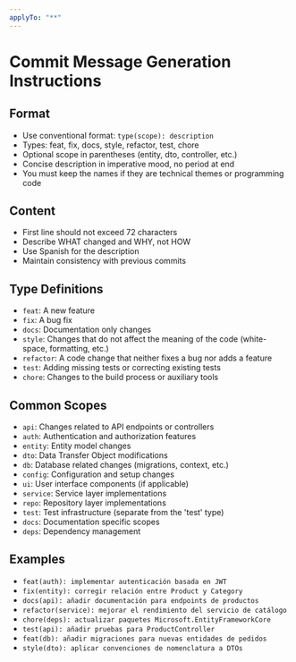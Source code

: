 ```yaml
---
applyTo: "**"
---
```

# Commit Message Generation Instructions

## Format

- Use conventional format: `type(scope): description`
- Types: feat, fix, docs, style, refactor, test, chore
- Optional scope in parentheses (entity, dto, controller, etc.)
- Concise description in imperative mood, no period at end
- You must keep the names if they are technical themes or programming code

## Content

- First line should not exceed 72 characters
- Describe WHAT changed and WHY, not HOW
- Use Spanish for the description
- Maintain consistency with previous commits

## Type Definitions

- `feat`: A new feature
- `fix`: A bug fix
- `docs`: Documentation only changes
- `style`: Changes that do not affect the meaning of the code (white-space, formatting, etc.)
- `refactor`: A code change that neither fixes a bug nor adds a feature
- `test`: Adding missing tests or correcting existing tests
- `chore`: Changes to the build process or auxiliary tools

## Common Scopes

- `api`: Changes related to API endpoints or controllers
- `auth`: Authentication and authorization features
- `entity`: Entity model changes
- `dto`: Data Transfer Object modifications
- `db`: Database related changes (migrations, context, etc.)
- `config`: Configuration and setup changes
- `ui`: User interface components (if applicable)
- `service`: Service layer implementations
- `repo`: Repository layer implementations
- `test`: Test infrastructure (separate from the 'test' type)
- `docs`: Documentation specific scopes
- `deps`: Dependency management

## Examples

- `feat(auth): implementar autenticación basada en JWT`
- `fix(entity): corregir relación entre Product y Category`
- `docs(api): añadir documentación para endpoints de productos`
- `refactor(service): mejorar el rendimiento del servicio de catálogo`
- `chore(deps): actualizar paquetes Microsoft.EntityFrameworkCore`
- `test(api): añadir pruebas para ProductController`
- `feat(db): añadir migraciones para nuevas entidades de pedidos`
- `style(dto): aplicar convenciones de nomenclatura a DTOs`
